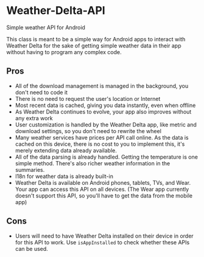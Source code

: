 # Weather-Delta-API
Simple weather API for Android

This class is meant to be a simple way for Android apps to interact with Weather Delta for the sake of
getting simple weather data in their app without having to program any complex code.

## Pros
* All of the download management is managed in the background, you don't need to code it
* There is no need to request the user's location or Internet
* Most recent data is cached, giving you data instantly, even when offline
* As Weather Delta continues to evolve, your app also improves without any extra work
* User customization is handled by the Weather Delta app, like metric and download settings,
so you don't need to rewrite the wheel
* Many weather services have prices per API call online. As the data is cached on this device,
there is no cost to you to implement this, it's merely extending data already available.
* All of the data parsing is already handled. Getting the temperature is one simple method.
There's also richer weather information in the summaries.
* l18n for weather data is already built-in
* Weather Delta is available on Android phones, tablets, TVs, and Wear. Your app can access this
API on all devices. (The Wear app currently doesn't support this API, so you'll have to get the
data from the mobile app)

## Cons
* Users will need to have Weather Delta installed on their device in order for this API to work.
Use `isAppInstalled` to check whether these APIs can be used.
